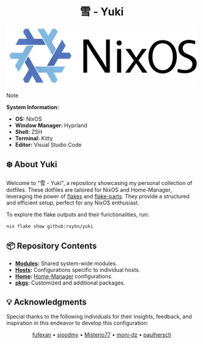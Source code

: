 <div align="center">
    <h1>雪 - Yuki</h1>
    <a href="#">
        <img src="https://raw.githubusercontent.com/NixOS/nixos-artwork/master/logo/nixos.svg" width="800px" alt="Yuki - NixOS Configuration"/>
    </a>
</div>

> [!NOTE]
> **System Information:**
>
> - **OS:** NixOS
> - **Window Manager:** Hyprland
> - **Shell:** ZSH
> - **Terminal:** Kitty
> - **Editor:** Visual Studio Code

## :snowflake: About Yuki

Welcome to "雪 - Yuki", a repository showcasing my personal collection of dotfiles. These dotfiles are tailored for NixOS and Home-Manager, leveraging the power of [flakes](https://nixos.wiki/wiki/Flakes) and [flake-parts](https://github.com/hercules-ci/flake-parts). They provide a structured and efficient setup, perfect for any NixOS enthusiast.

To explore the flake outputs and their functionalities, run:

```sh
nix flake show github:rxyhn/yuki
```

## :package: Repository Contents

- **[Modules](../modules):** Shared system-wide modules.
- **[Hosts](../hosts):** Configurations specific to individual hosts.
- **[Home](../home):** [Home-Manager](https://github.com/nix-community/home-manager) configurations.
- **[pkgs](../pkgs):** Customized and additional packages.

## :bulb: Acknowledgments

Special thanks to the following individuals for their insights, feedback, and inspiration in this endeavor to develop this configuration:

<div align="center">
    <a href="https://github.com/fufexan">fufexan</a> •
    <a href="https://github.com/sioodmy">sioodmy</a> •
    <a href="https://github.com/Misterio77">Misterio77</a> •
    <a href="https://github.com/moni-dz">moni-dz</a> •
    <a href="https://github.com/paulhersch">paulhersch</a>
</div>
